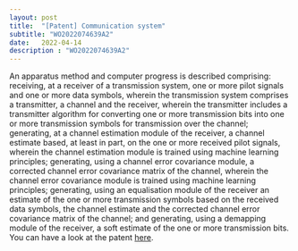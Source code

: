 ```yaml
---
layout: post
title:  "[Patent] Communication system"
subtitle: "WO2022074639A2"
date:   2022-04-14
description : "WO2022074639A2"
---
```


An apparatus method and computer progress is described comprising: receiving, at a receiver of a transmission system, one or more pilot signals and one or more data symbols, wherein the transmission system comprises a transmitter, a channel and the receiver, wherein the transmitter includes a transmitter algorithm for converting one or more transmission bits into one or more transmission symbols for transmission over the channel; generating, at a channel estimation module of the receiver, a channel estimate based, at least in part, on the one or more received pilot signals, wherein the channel estimation module is trained using machine learning principles; generating, using a channel error covariance module, a corrected channel error covariance matrix of the channel, wherein the channel error covariance module is trained using machine learning principles; generating, using an equalisation module of the receiver an estimate of the one or more transmission symbols based on the received data symbols, the channel estimate and the corrected channel error covariance matrix of the channel; and generating, using a demapping module of the receiver, a soft estimate of the one or more transmission bits.
You can have a look at the patent [here](https://worldwide.espacenet.com/patent/search/family/079283066/publication/WO2022074639A2?q=Mathieu%20Goutay).




